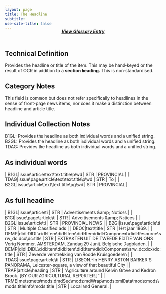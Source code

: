 ```yaml
---
layout: page
title: The Headline
subtitle: 
use-site-title: false
---
```


<style>
    table {width:100%;}
    td:nth-child(1) {width: 7%;}
    td:nth-child(2) {width: 56%;}
    td:nth-child(3) {width: 7%;}
    td:nth-child(4) {width: 30%;}
</style>


<h4 style="text-align:center;font-style:italic;margin-top:-20px;margin-bottom:50px;"><a href="../../glossary/headline">View Glossary Entry</a></h4>

## Technical Definition

Provides the headline or title of the item. This may be hand-keyed or the result of OCR in addition to a **section heading.** This is non-standardised.

## Category Notes

This field is common but does not refer specifically to headlines in the sense of front-page news items, nor does it make a distinction between headline and article title.

## Individual Collection Notes

B1GL: Provides the headline as both individual words and a unified string.  
B2GL: Provides the headline as both individual words and a unified string.  
TDAG: Provides the headline as both individual words and a unified string.  

## As individual words

| B1GL|issue\\article\\text\\text.title\\p\\wd       | STR | PROVINCIAL |
| TDAG|issue\\page\\article\\text\\text.title\\p\\wd | STR | To         |
| B2GL|issue\\article\\text\\text.title\\pg\\wd      | STR | PROVINCIAL |

## As full headline

| B1GL|issue\\article\\ti                                                                                | STR | Advertisements \&amp; Notices                                                                         |
| B1GI|issue\\page\\article\\ti                                                                          | STR | Advertisements \&amp; Notices                                                                         |
| B2GL|issue\\article\\ti                                                                                | STR | PROVINCIAL NEWS                                                                                       |
| B2GI|issue\\page\\article\\ti                                                                          | STR | Multiple Classified ads                                                                               |
| DEOC|text\\title                                                                                       | STR | Het jaar 1869.                                                                                        |
| DEMP|didl:DIDL\\didl:Item\\didl:Item\\didl:Item\\didl:Component\\didl:Resource\\srw\_dc:dcx\\dc:title  | STR | EXTRAKTEN UIT DE TWEEDE EDITIE VAN ONS Vorig Nommer. AMSTERDAM, Zandag 29 Junij. Belgische Dagbladen. |
| DEMP|didl:DIDL\\didl:Item\\didl:Item\\didl:Item\\didl:Component\\srw\_dc:dcx\\dc:title                 | STR | Zevende verstrekking van Roode Kruisgoederen                                                          |
| TDAG|issue\\page\\article\\ti                                                                          | STR | LISBON.-In HENRY ASTON BARKER'S PANORAMA, Leicester-square, a view of that beautiful City             |
| TRAP|article\\heading                                                                                  | STR | “Agriculture around Kelvin Grove and Kedron Brook. \[BY OUR AGRICULTURAL REPORTER.\]“                 |
| TRME|mets:mets\\mods:dmdSec\\mods:mdWrap\\mods:xmlData\\mods:mods\\mods:titleInfo\\mods:title          | STR | Local and General.                                                                                    |
